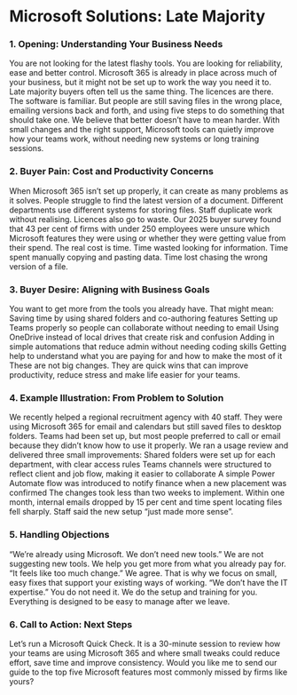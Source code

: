 # Microsoft Solutions: Late Majority
### 1. Opening: Understanding Your Business Needs
You are not looking for the latest flashy tools. You are looking for reliability, ease and better control. Microsoft 365 is already in place across much of your business, but it might not be set up to work the way you need it to.
Late majority buyers often tell us the same thing. The licences are there. The software is familiar. But people are still saving files in the wrong place, emailing versions back and forth, and using five steps to do something that should take one.
We believe that better doesn’t have to mean harder. With small changes and the right support, Microsoft tools can quietly improve how your teams work, without needing new systems or long training sessions.
### 2. Buyer Pain: Cost and Productivity Concerns
When Microsoft 365 isn’t set up properly, it can create as many problems as it solves. People struggle to find the latest version of a document. Different departments use different systems for storing files. Staff duplicate work without realising.
Licences also go to waste. Our 2025 buyer survey found that 43 per cent of firms with under 250 employees were unsure which Microsoft features they were using or whether they were getting value from their spend.
The real cost is time. Time wasted looking for information. Time spent manually copying and pasting data. Time lost chasing the wrong version of a file.
### 3. Buyer Desire: Aligning with Business Goals
You want to get more from the tools you already have. That might mean:
Saving time by using shared folders and co-authoring features
Setting up Teams properly so people can collaborate without needing to email
Using OneDrive instead of local drives that create risk and confusion
Adding in simple automations that reduce admin without needing coding skills
Getting help to understand what you are paying for and how to make the most of it
These are not big changes. They are quick wins that can improve productivity, reduce stress and make life easier for your teams.
### 4. Example Illustration: From Problem to Solution
We recently helped a regional recruitment agency with 40 staff. They were using Microsoft 365 for email and calendars but still saved files to desktop folders. Teams had been set up, but most people preferred to call or email because they didn’t know how to use it properly.
We ran a usage review and delivered three small improvements:
Shared folders were set up for each department, with clear access rules
Teams channels were structured to reflect client and job flow, making it easier to collaborate
A simple Power Automate flow was introduced to notify finance when a new placement was confirmed
The changes took less than two weeks to implement. Within one month, internal emails dropped by 15 per cent and time spent locating files fell sharply. Staff said the new setup “just made more sense”.
### 5. Handling Objections
“We’re already using Microsoft. We don’t need new tools.”
We are not suggesting new tools. We help you get more from what you already pay for.
“It feels like too much change.”
We agree. That is why we focus on small, easy fixes that support your existing ways of working.
“We don’t have the IT expertise.”
You do not need it. We do the setup and training for you. Everything is designed to be easy to manage after we leave.
### 6. Call to Action: Next Steps
Let’s run a Microsoft Quick Check. It is a 30-minute session to review how your teams are using Microsoft 365 and where small tweaks could reduce effort, save time and improve consistency.
Would you like me to send our guide to the top five Microsoft features most commonly missed by firms like yours?
